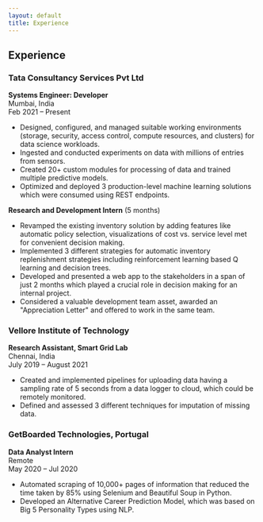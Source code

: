 ```yaml
---
layout: default
title: Experience
---
```


## Experience

### Tata Consultancy Services Pvt Ltd
**Systems Engineer: Developer**  
Mumbai, India  
Feb 2021 – Present

- Designed, configured, and managed suitable working environments (storage, security, access control, compute resources, and clusters) for data science workloads.
- Ingested and conducted experiments on data with millions of entries from sensors.
- Created 20+ custom modules for processing of data and trained multiple predictive models.
- Optimized and deployed 3 production-level machine learning solutions which were consumed using REST endpoints.

**Research and Development Intern** (5 months)

- Revamped the existing inventory solution by adding features like automatic policy selection, visualizations of cost vs. service level met for convenient decision making.
- Implemented 3 different strategies for automatic inventory replenishment strategies including reinforcement learning based Q learning and decision trees.
- Developed and presented a web app to the stakeholders in a span of just 2 months which played a crucial role in decision making for an internal project.
- Considered a valuable development team asset, awarded an "Appreciation Letter" and offered to work in the same team.

### Vellore Institute of Technology
**Research Assistant, Smart Grid Lab**  
Chennai, India  
July 2019 – August 2021

- Created and implemented pipelines for uploading data having a sampling rate of 5 seconds from a data logger to cloud, which could be remotely monitored.
- Defined and assessed 3 different techniques for imputation of missing data.

### GetBoarded Technologies, Portugal
**Data Analyst Intern**  
Remote  
May 2020 – Jul 2020

- Automated scraping of 10,000+ pages of information that reduced the time taken by 85% using Selenium and Beautiful Soup in Python.
- Developed an Alternative Career Prediction Model, which was based on Big 5 Personality Types using NLP.
